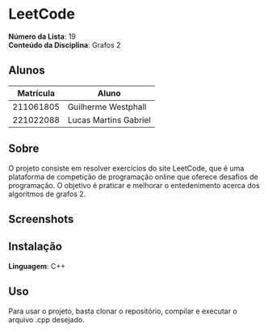 # LeetCode


**Número da Lista**: 19<br>
**Conteúdo da Disciplina**: Grafos 2<br>

## Alunos
| Matrícula | Aluno                 |
| --------- | --------------------- |
| 211061805 | Guilherme Westphall   |
| 221022088 | Lucas Martins Gabriel |

## Sobre 
O projeto consiste em resolver exercícios do site LeetCode, que é uma plataforma de competição de programação online que oferece desafios de programação. O objetivo é praticar e melhorar o entedenimento acerca dos algoritmos de grafos 2.

## Screenshots


## Instalação 
**Linguagem**: C++<br>

## Uso 
Para usar o projeto, basta clonar o repositório, compilar e executar o arquivo .cpp desejado.





